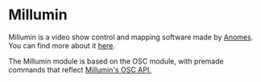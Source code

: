 # Millumin

Millumin is a video show control and mapping software made by [Anomes](https://blog.anomes.com/). You can find more about it [here](https://www.millumin.com/v3/index.php).

The Millumin module is based on the OSC module, with premade commands that reflect [Millumin's OSC API.](https://github.com/anome/millumin-dev-kit/wiki/OSC-documentation)

